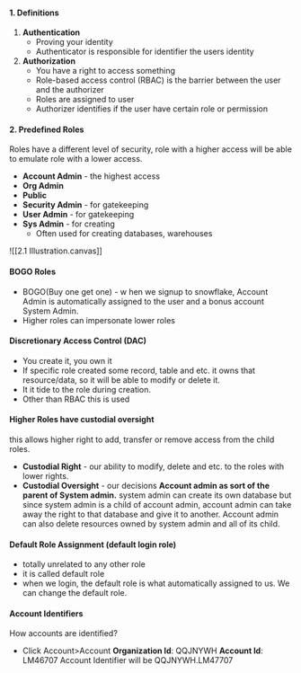 #### 1. Definitions
1. **Authentication**
	- Proving your identity
	- Authenticator is responsible for identifier the users identity
2. **Authorization**
	- You have a right to access something
	- Role-based access control (RBAC) is the barrier between the user and the authorizer
	- Roles are assigned to user
	- Authorizer identifies if the user have certain role or permission

#### 2. Predefined Roles
Roles have a different level of security, role with a higher access will be able to emulate role with a lower access.
- **Account Admin** - the highest access
- **Org Admin**
- **Public**
- **Security Admin** - for gatekeeping
- **User Admin** - for gatekeeping
- **Sys Admin** - for creating
	- Often used for creating databases, warehouses

![[2.1 Illustration.canvas]]


#### BOGO Roles
- BOGO(Buy one get one) - w hen we signup to snowflake, Account Admin is automatically assigned to the user and a bonus account System Admin.
- Higher roles can impersonate lower roles

#### Discretionary Access Control (DAC)
- You create it, you own it
- If specific role created some record, table and etc. it owns that resource/data, so it will be able to modify or delete it.
- It it tide to the role during creation.
- Other than RBAC this is used

#### Higher Roles have custodial oversight
this allows higher right to add, transfer or remove access from the child roles.
- **Custodial Right** - our ability to modify, delete and etc. to the roles with lower rights.
- **Custodial Oversight** - our decisions
**Account admin as sort of the parent of System admin.**
system admin can create its own database but since system admin is a child of account admin, account admin can take away the right to that database and give it to another.
Account admin can also delete resources owned by system admin and all of its child.

#### Default Role Assignment (default login role)
- totally unrelated to any other role
- it is called default role
- when we login, the default role is what automatically assigned to us. We can change the default role.

#### Account Identifiers
How accounts are identified?
- Click Account>Account
	**Organization Id**: QQJNYWH
	**Account Id**: LM46707
Account Identifier will be QQJNYWH.LM47707